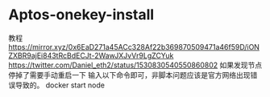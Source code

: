 # Aptos-onekey-install
教程
https://mirror.xyz/0x6EaD271a45ACc328Af22b369870509471a46f59D/iONZXBR9ajEi843tRcBdECJt-2WawJXJvVr9LgZCYuk
https://twitter.com/Daniel_eth2/status/1530830540550860802
如果发现节点停掉了需要手动重启一下
输入以下命令即可，非脚本问题应该是官方网络出现错误导致的。
docker start node
